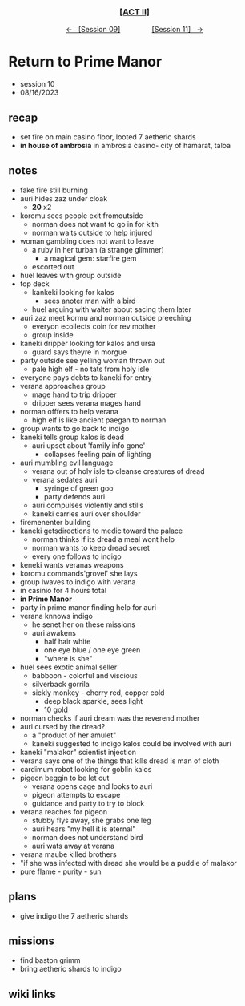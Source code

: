 <div align="center">
  <h3 align="center"><a href="https://github.com/h-griffin/dnd-notes/blob/main/grimmhaus/act-II" >[ACT II]</a></h3>
  <p align="center">
    <a href="https://github.com/h-griffin/dnd-notes/blob/main/grimmhaus/act-II/23-08-07.md" >&larr; &nbsp; [Session 09]</a>
    &nbsp;&nbsp;&nbsp;&nbsp;&nbsp;&nbsp;&nbsp;&nbsp;&nbsp;&nbsp;&nbsp;&nbsp;&nbsp;&nbsp;
    <a href="https://github.com/h-griffin/dnd-notes/blob/main/grimmhaus/act-III/23-08-23.md" >[Session 11] &nbsp; &rarr;</a>
  </p>
</div>

# Return to Prime Manor
- session 10
- 08/16/2023  

## recap
- set fire on main casino floor, looted 7 aetheric shards
- **in house of ambrosia** in ambrosia casino- city of hamarat, taloa

## notes  
- fake fire still burning
- auri hides zaz under cloak
    - **20** x2
- koromu sees people exit fromoutside
    - norman does not want to go in for kith
    - norman waits outside to help injured
- woman gambling does not want to leave
    - a ruby in her turban (a strange glimmer)
        - a magical gem: starfire gem
    - escorted out
- huel leaves with group outside
- top deck
    - kankeki looking for kalos
        - sees anoter man with a bird
    - huel arguing with waiter about sacing them later
- auri zaz meet kormu and norman outside preeching
    - everyon ecollects coin for rev mother
    - group inside
- kaneki dripper looking for kalos and ursa
    - guard says theyre in morgue
- party outside see yelling woman thrown out
    - pale high elf - no tats from holy isle
- everyone pays debts to kaneki for entry
- verana approaches group
    - mage hand to trip dripper
    - dripper sees verana mages hand
- norman offfers to help verana
    - high elf is like ancient paegan to norman
- group wants to go back to indigo
- kaneki tells group kalos is dead
    - auri upset about 'family info gone'
        - collapses feeling pain of lighting
- auri mumbling evil language
    - verana out of holy isle to cleanse creatures of dread
    - verana sedates auri
        - syringe of green goo
        - party defends auri
    - auri compulses violently and stills
    - kaneki carries auri over shoulder
- firemenenter building
- kaneki getsdirections to medic toward the palace
    - norman thinks if its dread a meal wont help
    - norman wants to keep dread secret
    - every one follows to indigo
- keneki wants veranas weapons
- koromu commands'grovel' she lays
- group lwaves to indigo with verana
- in casinio for 4 hours total
- **in Prime Manor**
- party in prime manor finding help for auri
- verana knnows indigo
    - he senet her on these missions
    - auri awakens
        - half hair white
        - one eye blue / one eye green
        - "where is she"
- huel sees exotic animal seller
    - babboon - colorful and viscious
    - silverback gorrila
    - sickly monkey - cherry red, copper cold
        - deep black sparkle, sees light
        - 10 gold
- norman checks if auri dream was the reverend mother
- auri cursed by the dread?
    - a "product of her amulet"
    - kaneki suggested to indigo kalos could be involved with auri
- kaneki "malakor" scientist injection
- verana says one of the things that kills dread is man of cloth
- cardimum robot looking for goblin kalos
- pigeon beggin to be let out
    - verana opens cage and looks to auri
    - pigeon attempts to escape
    - guidance and party to try to block
- verana reaches for pigeon
    - stubby flys away, she grabs one leg
    - auri hears "my hell it is eternal"
    - norman does not understand bird
    - auri wats away at verana
- verana maube killed brothers
- "if she was infected with dread she would be a puddle of malakor
- pure flame - purity - sun

## plans
- give indigo the 7 aetheric shards

## missions
- find baston grimm
- bring aetheric shards to indigo

## wiki links
